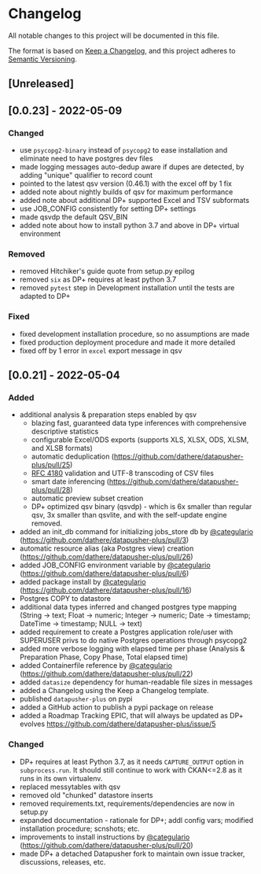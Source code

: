 # Changelog
All notable changes to this project will be documented in this file.

The format is based on [Keep a Changelog](https://keepachangelog.com/en/1.0.0/),
and this project adheres to [Semantic Versioning](https://semver.org/spec/v2.0.0.html).

## [Unreleased]

## [0.0.23] - 2022-05-09
 ### Changed
* use `psycopg2-binary` instead of `psycopg2` to ease installation and eliminate need to have postgres dev files
* made logging messages auto-dedup aware if dupes are detected, by adding "unique" qualifier to record count
* pointed to the latest qsv version (0.46.1) with the excel off by 1 fix
* added note about nightly builds of qsv for maximum performance
* added note about additional DP+ supported Excel and TSV subformats
* use JOB_CONFIG consistently for setting DP+ settings
* made qsvdp the default QSV_BIN
* added note about how to install python 3.7 and above in DP+ virtual environment

### Removed
* removed Hitchiker's guide quote from setup.py epilog
* removed `six` as DP+ requires at least python 3.7
* removed `pytest` step in Development installation until the tests are adapted to DP+

### Fixed
* fixed development installation procedure, so no assumptions are made
* fixed production deployment procedure and made it more detailed
* fixed off by 1 error in `excel` export message in qsv

## [0.0.21] - 2022-05-04
### Added
* additional analysis & preparation steps enabled by qsv
  * blazing fast, guaranteed data type inferences with comprehensive descriptive statistics
  * configurable Excel/ODS exports (supports XLS, XLSX, ODS, XLSM, and XLSB formats)
  * automatic deduplication (https://github.com/dathere/datapusher-plus/pull/25)
  * [RFC 4180](https://datatracker.ietf.org/doc/html/rfc4180) validation and UTF-8 transcoding of CSV files
  * smart date inferencing (https://github.com/dathere/datapusher-plus/pull/28)
  * automatic preview subset creation
  * DP+ optimized qsv binary (qsvdp) - which is 6x smaller than regular qsv, 3x smaller than qsvlite, and with 
    the self-update engine removed.
* added an init_db command for initializing jobs_store db by [@categulario](https://github.com/categulario) (https://github.com/dathere/datapusher-plus/pull/3)
* automatic resource alias (aka Postgres view) creation (https://github.com/dathere/datapusher-plus/pull/26)
* added JOB_CONFIG environment variable by [@categulario](https://github.com/categulario) (https://github.com/dathere/datapusher-plus/pull/6)
* added package install by [@categulario](https://github.com/categulario) (https://github.com/dathere/datapusher-plus/pull/16)
* Postgres COPY to datastore
* additional data types inferred and changed postgres type mapping
  (String -> text; Float -> numeric; Integer -> numeric; Date -> timestamp;
  DateTime -> timestamp; NULL -> text)
* added requirement to create a Postgres application role/user with SUPERUSER privs
  to do native Postgres operations through psycopg2
* added more verbose logging with elapsed time per phase (Analysis & Preparation Phase,
  Copy Phase, Total elapsed time)
* added Containerfile reference by [@categulario](https://github.com/categulario) (https://github.com/dathere/datapusher-plus/pull/22)
* added `datasize` dependency for human-readable file sizes in messages
* added a Changelog using the Keep a Changelog template.
* published `datapusher-plus` on pypi
* added a GitHub action to publish a pypi package on release
* added a Roadmap Tracking EPIC, that will always be updated as DP+ evolves https://github.com/dathere/datapusher-plus/issue/5

### Changed
* DP+ requires at least Python 3.7, as it needs `CAPTURE_OUTPUT` option in `subprocess.run`.
  It should still continue to work with CKAN<=2.8 as it runs in its own virtualenv.
* replaced messytables with qsv
* removed old "chunked" datastore inserts
* removed requirements.txt, requirements/dependencies are now in setup.py
* expanded documentation - rationale for DP+; addl config vars; modified installation procedure; scnshots; etc.
* improvements to install instructions by [@categulario](https://github.com/categulario) (https://github.com/dathere/datapusher-plus/pull/20)
* made DP+ a detached Datapusher fork to maintain own issue tracker, discussions, releases, etc.
